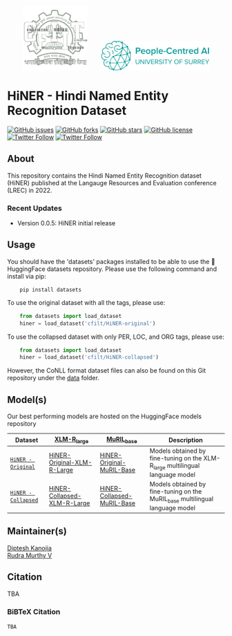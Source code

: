 <p align="center"><img src="cfilt-dark-vec.png" alt="Computation for Indian Language Technology Logo" width="150" height="150"/>&nbsp;&nbsp;&nbsp;&nbsp;&nbsp;&nbsp;&nbsp;&nbsp;<img src="aisurrey.svg" alt="Computation for Indian Language Technology Logo" width="250"/></p>

# HiNER - Hindi Named Entity Recognition Dataset

[![GitHub issues](https://img.shields.io/github/issues/cfiltnlp/HiNER?style=flat-square)](https://github.com/cfiltnlp/HiNER/issues)
[![GitHub forks](https://img.shields.io/github/forks/cfiltnlp/HiNER?style=flat-square)](https://github.com/cfiltnlp/HiNER/network)
[![GitHub stars](https://img.shields.io/github/stars/cfiltnlp/HiNER?style=flat-square)](https://github.com/cfiltnlp/HiNER/stargazers)
[![GitHub license](https://img.shields.io/github/license/cfiltnlp/HiNER?style=flat-square)](https://github.com/cfiltnlp/HiNER/blob/main/LICENSE)
[![Twitter Follow](https://img.shields.io/twitter/follow/cfiltnlp?color=1DA1F2&logo=twitter&style=flat-square)](https://twitter.com/cfiltnlp)
[![Twitter Follow](https://img.shields.io/twitter/follow/PeopleCentredAI?color=1DA1F2&logo=twitter&style=flat-square)](https://twitter.com/PeopleCentredAI)

## About

This repository contains the Hindi Named Entity Recognition dataset (HiNER) published at the Langauge Resources and Evaluation conference (LREC) in 2022. 

### Recent Updates
* Version 0.0.5: HiNER initial release

## Usage

You should have the 'datasets' packages installed to be able to use the :rocket: HuggingFace datasets repository. Please use the following command and install via pip:

```code
    pip install datasets
```

To use the original dataset with all the tags, please use:<br/>

```python
    from datasets import load_dataset
    hiner = load_dataset('cfilt/HiNER-original')
```

To use the collapsed dataset with only PER, LOC, and ORG tags, please use:<br/>

```python
    from datasets import load_dataset
    hiner = load_dataset('cfilt/HiNER-collapsed')
```
However, the CoNLL format dataset files can also be found on this Git repository under the [data](data/) folder.

## Model(s)

Our best performing models are hosted on the HuggingFace models repository

| Dataset | [XLM-R<sub>large</sub>](https://huggingface.co/xlm-roberta-large) | [MuRIL<sub>base</sub>](https://huggingface.co/google/muril-base-cased) | Description |
| --- | --- | --- | --- |
| [`HiNER - Original`](https://huggingface.co/datasets/cfilt/HiNER-original) | [HiNER-Original-XLM-R-Large](https://huggingface.co/cfilt/HiNER-original-xlm-roberta-large) | [HiNER-Original-MuRIL-Base](https://huggingface.co/cfilt/HiNER-original-muril-base-cased) | Models obtained by fine-tuning on the XLM-R<sub>large</sub> multilingual language model |
| [`HiNER - Collapsed`](https://huggingface.co/datasets/cfilt/HiNER-collapsed) | [HiNER-Collapsed-XLM-R-Large](https://huggingface.co/cfilt/HiNER-collapsed-xlm-roberta-base) | [HiNER-Collapsed-MuRIL-Base](https://huggingface.co/cfilt/HiNER-collapsed-muril-base-cased) | Models obtained by fine-tuning on the MuRIL<sub>base</sub> multilingual language model |


## Maintainer(s)

[Diptesh Kanojia](https://dipteshkanojia.github.io)<br/>
[Rudra Murthy V](https://murthyrudra.github.io/)<br/>

## Citation

TBA

### BiBTeX Citation
```latex
TBA
```
